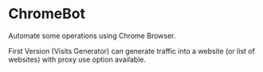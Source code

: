 # ChromeBot
Automate some operations using Chrome Browser.

First Version (Visits Generator) can generate traffic into a website (or list of websites) with proxy use option available.
